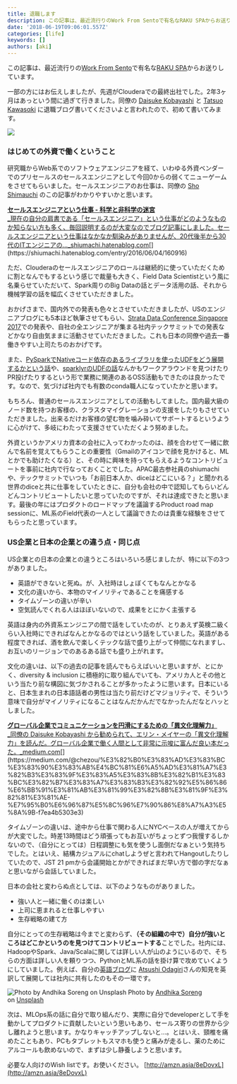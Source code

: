 ```yaml
---
title: 退職します
description: この記事は、最近流行りのWork From Sentoで有名なRAKU SPAからお送りしています。
date: '2018-06-19T09:06:01.557Z'
categories: [life]
keywords: []
authors: [aki]
---
```


この記事は、最近流行りの[Work From Sento](http://blog.nohana.co.jp/article/lets-wfs)で有名な[RAKU SPA](http://rakuspa.com/)からお送りしています。

一部の方にはお伝えしましたが、先週がClouderaでの最終出社でした。2年3ヶ月はあっという間に過ぎて行きました。同僚の [Daisuke Kobayashi](https://medium.com/u/aad6cf2e3329) と [Tatsuo Kawasαki](https://medium.com/u/9fba6aa30d2b) に退職ブログ書いてくださいよと言われたので、初めて書いてみます。

![](https://cdn-images-1.medium.com/max/800/1*KqUpw89767H1obV5hN4_Ug@2x.jpeg)

### はじめての外資で働くということ

研究職からWeb系でのソフトウェアエンジニアを経て、いわゆる外資ベンダーでのプリセールスのセールスエンジニアとして今回0からの弱くてニューゲームをさせてもらいました。セールスエンジニアのお仕事は、同僚の [Sho Shimauchi](https://medium.com/u/6dff53967b31) のこの記事がわかりやすいかと思います。

[**セールスエンジニアという仕事 - 科学と非科学の迷宮**  
_現在の自分の肩書である「セールスエンジニア」という仕事がどのようなものか知らない方も多く、毎回説明するのが大変なのでブログ記事にしました。セールスエンジニアという仕事はなかなか馴染みがありませんが、20代後半から30代のITエンジニアの…_shiumachi.hatenablog.com](https://shiumachi.hatenablog.com/entry/2016/06/04/160916 "https://shiumachi.hatenablog.com/entry/2016/06/04/160916")[](https://shiumachi.hatenablog.com/entry/2016/06/04/160916)

ただ、Clouderaのセールスエンジニアのロールは継続的に使っていただくために割となんでもするという感じで裁量も大きく、Field Data Scientistという風に名乗らせていただいて、Spark周りのBig Dataの話とデータ活用の話、それから機械学習の話を幅広くさせていただきました。

おかげさまで、国内外での発表も色々とさせていただきましたが、USのエンジニアブログにも5本ほど執筆させてもらい、[Strata Data Conference Singapore 2017](https://conferences.oreilly.com/strata/strata-sg/public/schedule/detail/62956)での発表や、自社の全エンジニアが集まる社内テックサミットでの発表などかなり自由気ままに活動させていただきました。これも日本の同僚や過去一番働きやすい上司たちのおかげです。

また、[PySparkでNativeコード依存のあるライブラリを使ったUDFをどう展開するかという話](http://blog.cloudera.com/blog/2017/05/create-conda-recipe-to-use-c-extended-python-library-on-pyspark-cluster-with-cloudera-data-science-workbench/)や、[sparklyrのUDFの話](http://blog.cloudera.com/blog/2017/09/how-to-distribute-your-r-code-with-sparklyr-and-cdsw/)なんかもワークアラウンドを見つけたりPR投げたりするという形で業務に関連のあるOSS活動もできたのは良かったです。なので、気づけば社内でも有数のconda職人になっていたかと思います。

もちろん、普通のセールスエンジニアとしての活動もしてました。国内最大級のノード数を持つお客様の、クラスタマイグレーションの支援をしたりもさせていただきました。出来るだけお客様の望む物を噛み砕いてサポートするというように心がけて、多岐にわたって支援させていただくよう努めました。

外資というかアメリカ資本の会社に入ってわかったのは、顔を合わせて一緒に飲んで名前を覚えてもらうことの重要性（Gmailのアイコンで顔を見かけると、MLとかでも助けたくなる）と、その時に興味を持ってもらえるようなコントリビュートを事前に社内で行なっておくことでした。APAC最古参社員のshiumachiや、テックサミットでいつも「お前日本人か、diceはどこにいる？」と聞かれる世界のdiceと共に仕事をしていたときに、自分も会社の中で認知してもらいどんどんコントリビュートしたいと思っていたのですが、それは達成できたと思います。最後の年にはプロダクトのロードマップを議論するProduct road map sessionに、ML系のField代表の一人として議論できたのは貴重な経験をさせてもらったと思っています。

### US企業と日本の企業との違う点・同じ点

US企業との日本の企業との違うところはいろいろ感じましたが、特に以下の3つがありました。

*   英語ができないと死ぬ。が、入社時はしょぼくてもなんとかなる
*   文化の違いから、本物のマイノリティであることを痛感する
*   タイムゾーンの違いが辛い
*   空気読んでくれる人はほぼいないので、成果をとにかく主張する

英語は身内の外資系エンジニアの間で話をしていたのが、とりあえず英検二級くらい入社時にできればなんとかなるのではという話をしていました。英語がある程度できれば、酒を飲んで楽しくテックな話で盛り上がって仲間になれますし、お互いのリージョンでのあるある話でも盛り上がれます。

文化の違いは、以下の過去の記事を読んでもらえばいいと思いますが、とにかく、diversity & inclusion に積極的に取り組んでいても、アメリカ人とその他という当たり前な構図に気づかされることが多かったように思います。日本にいると、日本生まれの日本語話者の男性は当たり前だけどマジョリティで、そういう意味で自分がマイノリティになることはなんだかんだでなかったんだなとハッとしました。

[**グローバル企業でコミュニケーションを円滑にするための「異文化理解力」**  
_同僚の Daisuke Kobayashi から勧められて、エリン・メイヤーの「異文化理解力」を読んだ。グローバル企業で働く人間として非常に示唆に富んだ良い本だった。_medium.com](https://medium.com/@chezou/%E3%82%B0%E3%83%AD%E3%83%BC%E3%83%90%E3%83%AB%E4%BC%81%E6%A5%AD%E3%81%A7%E3%82%B3%E3%83%9F%E3%83%A5%E3%83%8B%E3%82%B1%E3%83%BC%E3%82%B7%E3%83%A7%E3%83%B3%E3%82%92%E5%86%86%E6%BB%91%E3%81%AB%E3%81%99%E3%82%8B%E3%81%9F%E3%82%81%E3%81%AE-%E7%95%B0%E6%96%87%E5%8C%96%E7%90%86%E8%A7%A3%E5%8A%9B-f7ea4b5303e3 "https://medium.com/@chezou/%E3%82%B0%E3%83%AD%E3%83%BC%E3%83%90%E3%83%AB%E4%BC%81%E6%A5%AD%E3%81%A7%E3%82%B3%E3%83%9F%E3%83%A5%E3%83%8B%E3%82%B1%E3%83%BC%E3%82%B7%E3%83%A7%E3%83%B3%E3%82%92%E5%86%86%E6%BB%91%E3%81%AB%E3%81%99%E3%82%8B%E3%81%9F%E3%82%81%E3%81%AE-%E7%95%B0%E6%96%87%E5%8C%96%E7%90%86%E8%A7%A3%E5%8A%9B-f7ea4b5303e3")[](https://medium.com/@chezou/%E3%82%B0%E3%83%AD%E3%83%BC%E3%83%90%E3%83%AB%E4%BC%81%E6%A5%AD%E3%81%A7%E3%82%B3%E3%83%9F%E3%83%A5%E3%83%8B%E3%82%B1%E3%83%BC%E3%82%B7%E3%83%A7%E3%83%B3%E3%82%92%E5%86%86%E6%BB%91%E3%81%AB%E3%81%99%E3%82%8B%E3%81%9F%E3%82%81%E3%81%AE-%E7%95%B0%E6%96%87%E5%8C%96%E7%90%86%E8%A7%A3%E5%8A%9B-f7ea4b5303e3)

タイムゾーンの違いは、途中から仕事で関わる人にNYCベースの人が増えてからが大変でした。時差13時間はどう頑張ってもお互いがちょっとずつ我慢するしかないので、（自分にとっては）日程調整にも気を使うし面倒だなぁという気持ちでした。とはいえ、結構カジュアルにchatしようぜと言われてHangoutしたりしていたので、JST 21 pmから会議開始とかができればまだ早い方で御の字だなぁと思いながら会話していました。

日本の会社と変わらぬ点としては、以下のようなものがありました。

*   強い人と一緒に働くのは楽しい
*   上司に恵まれると仕事しやすい
*   生存戦略の建て方

自分にとっての生存戦略は今までと変わらず、**（その組織の中で）自分が強いところはどこかというのを見つけてコントリビュートする**ことでした。社内には、HadoopやSpark、Java/Scalaに関しては詳しい人が山のようにいるので、そちらの方面は詳しい人を頼りつつ、PythonとML系の話を掛け算で攻めていくようにしていました。例えば、自分の[英語ブログ](https://blog.chezo.uno/)に [Atsushi Odagiri](https://medium.com/u/8c79ed0955f6)さんの知見を英訳して展開しては社内に共有したのもその一環です。

![Photo by [Andhika Soreng](https://unsplash.com/@dhika88?utm_source=medium&utm_medium=referral) on [Unsplash](https://unsplash.com?utm_source=medium&utm_medium=referral)](https://cdn-images-1.medium.com/max/800/0*RRTZy7U2FfIZ7DRu)
Photo by [Andhika Soreng](https://unsplash.com/@dhika88?utm_source=medium&utm_medium=referral) on [Unsplash](https://unsplash.com?utm_source=medium&utm_medium=referral)

次は、MLOps系の話に自分で取り組んだり、実際に自分でdeveloperとして手を動かしてプロダクトに貢献したいという思いもあり、セールス寄りの世界から少し離れようと思います。かなりキャッチアップしないと…。とはいえ、頸椎を痛めたこともあり、PCもタブレットもスマホも使うと痛みが走るし、薬のためにアルコールも飲めないので、まずは少し静養しようと思います。

必要な人向けのWish listです。お使いください。 [http://amzn.asia/8eDovxL](http://amzn.asia/8eDovxL)